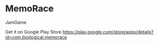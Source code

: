 # MemoRace
JamGame

Get it on Google Play Store
https://play.google.com/store/apps/details?id=com.bioilogical.memorace
